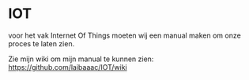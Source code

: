 # IOT
voor het vak Internet Of Things moeten wij een manual maken om onze proces te laten zien. 

Zie mijn wiki om mijn manual te kunnen zien:
https://github.com/laibaaac/IOT/wiki
